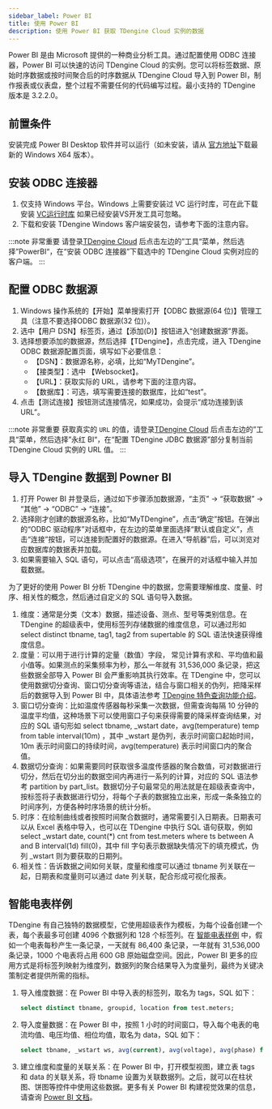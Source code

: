 ```yaml
---
sidebar_label: Power BI
title: 使用 Power BI
description: 使用 Power BI 获取 TDengine Cloud 实例的数据
---
```


Power BI 是由 Microsoft 提供的一种商业分析工具。通过配置使用 ODBC 连接器，Power BI 可以快速的访问 TDengine Cloud 的实例。您可以将标签数据、原始时序数据或按时间聚合后的时序数据从 TDengine Cloud 导入到 Power BI，制作报表或仪表盘，整个过程不需要任何的代码编写过程。最小支持的 TDengine 版本是 3.2.2.0。

## 前置条件

安装完成 Power BI Desktop 软件并可以运行（如未安装，请从 [官方地址](https://www.microsoft.com/zh-cn/download/details.aspx?id=58494)下载最新的 Windows X64 版本）。

## 安装 ODBC 连接器

1. 仅支持 Windows 平台。Windows 上需要安装过 VC 运行时库，可在此下载安装 [VC运行时库](https://learn.microsoft.com/en-us/cpp/windows/latest-supported-vc-redist?view=msvc-170) 如果已经安装VS开发工具可忽略。
2. 下载和安装 TDengine Windows 客户端安装包，请参考下面的注意内容。

:::note 非常重要
请登录[TDengine Cloud](https://cloud.taosdata.com) 后点击左边的”工具“菜单，然后选择”PowerBI“，在“安装 ODBC 连接器”下载选中的 TDengine Cloud 实例对应的客户端。
:::

## 配置 ODBC 数据源

1. Windows 操作系统的【开始】菜单搜索打开【ODBC 数据源(64 位)】管理工具（注意不要选择ODBC 数据源(32 位)）。
2. 选中【用户 DSN】标签页，通过【添加(D)】按钮进入“创建数据源”界面。
3. 选择想要添加的数据源，然后选择【TDengine】，点击完成，进入 TDengine ODBC 数据源配置页面，填写如下必要信息：
    - 【DSN】：数据源名称，必填，比如“MyTDengine”。
    - 【接类型】：选中 【Websocket】。
    - 【URL】：获取实际的 URL，请参考下面的注意内容。
    - 【数据库】：可选，填写需要连接的数据库，比如“test”。
4. 点击【测试连接】按钮测试连接情况，如果成功，会提示“成功连接到该 URL”。

:::note 非常重要
获取真实的 `URL` 的值，请登录[TDengine Cloud](https://cloud.taosdata.com) 后点击左边的”工具“菜单，然后选择”永红 BI“，在“配置 TDengine JDBC 数据源”部分复制当前 TDengine Cloud 实例的 URL 值。
:::

## 导入 TDengine 数据到 Powner BI

1. 打开 Power BI 并登录后，通过如下步骤添加数据源，“主页” -> “获取数据” -> “其他” -> “ODBC” -> “连接”。
2. 选择刚才创建的数据源名称，比如“MyTDengine”，点击“确定”按钮。在弹出的“ODBC 驱动程序”对话框中，在左边的菜单里面选择“默认或自定义”，点击“连接”按钮，可以连接到配置好的数据源。在进入“导航器”后，可以浏览对应数据库的数据表并加载。
3. 如果需要输入 SQL 语句，可以点击“高级选项”，在展开的对话框中输入并加载数据。

为了更好的使用 Power BI 分析 TDengine 中的数据，您需要理解维度、度量、时序、相关性的概念，然后通过自定义的 SQL 语句导入数据。

1. 维度：通常是分类（文本）数据，描述设备、测点、型号等类别信息。在 TDengine 的超级表中，使用标签列存储数据的维度信息，可以通过形如 select distinct tbname, tag1, tag2 from supertable 的 SQL 语法快速获得维度信息。
2. 度量：可以用于进行计算的定量（数值）字段， 常见计算有求和、平均值和最小值等。如果测点的采集频率为秒，那么一年就有 31,536,000 条记录，把这些数据全部导入 Power BI 会严重影响其执行效率。在 TDengine 中，您可以使用数据切分查询、窗口切分查询等语法，结合与窗口相关的伪列，把降采样后的数据导入到 Power BI 中，具体语法参考 [TDengine 特色查询功能介绍](https://docs.taosdata.com/cloud/taos-sql/distinguished/)。
3. 窗口切分查询：比如温度传感器每秒采集一次数据，但需查询每隔 10 分钟的温度平均值，这种场景下可以使用窗口子句来获得需要的降采样查询结果，对应的 SQL 语句形如 select tbname, _wstart date，avg(temperature) temp from table interval(10m) ，其中 \_wstart 是伪列，表示时间窗口起始时间，10m 表示时间窗口的持续时间，avg(temperature) 表示时间窗口内的聚合值。
4. 数据切分查询：如果需要同时获取很多温度传感器的聚合数值，可对数据进行切分，然后在切分出的数据空间内再进行一系列的计算，对应的 SQL 语法参考 partition by part_list。数据切分子句最常见的用法就是在超级表查询中，按标签将子表数据进行切分，将每个子表的数据独立出来，形成一条条独立的时间序列，方便各种时序场景的统计分析。
5. 时序：在绘制曲线或者按照时间聚合数据时，通常需要引入日期表。日期表可以从 Excel 表格中导入，也可以在 TDengine 中执行 SQL 语句获取，例如 select _wstart date, count(*) cnt from test.meters where ts between A and B interval(1d) fill(0)，其中 fill 字句表示数据缺失情况下的填充模式，伪列 \_wstart 则为要获取的日期列。
6. 相关性：告诉数据之间如何关联，度量和维度可以通过 tbname 列关联在一起，日期表和度量则可以通过 date 列关联，配合形成可视化报表。

## 智能电表样例

TDengine 有自己独特的数据模型，它使用超级表作为模板，为每个设备创建一个表，每个表最多可创建 4096 个数据列和 128 个标签列。在 [智能电表样例](https://docs.taosdata.com/concept/) 中，假如一个电表每秒产生一条记录，一天就有 86,400 条记录，一年就有 31,536,000 条记录，1000 个电表将占用 600 GB 原始磁盘空间。因此，Power BI 更多的应用方式是将标签列映射为维度列，数据列的聚合结果导入为度量列，最终为关键决策制定者提供所需的指标。

1. 导入维度数据：在 Power BI 中导入表的标签列，取名为 tags，SQL 如下：

    ```sql
    select distinct tbname, groupid, location from test.meters;
    ```

2. 导入度量数据：在 Power BI 中，按照 1 小时的时间窗口，导入每个电表的电流均值、电压均值、相位均值，取名为 data，SQL 如下：

    ```sql
    select tbname, _wstart ws, avg(current), avg(voltage), avg(phase) from test.meters PARTITION by tbname interval(1h) ;
    ```

3. 建立维度和度量的关联关系：在 Power BI 中，打开模型视图，建立表 tags 和 data 的关联关系，将 tbname 设置为关联数据列。之后，就可以在柱状图、饼图等控件中使用这些数据。更多有关 Power BI 构建视觉效果的信息，请查询 [Power BI 文档](https://learn.microsoft.com/zh-cn/power-bi/)。
